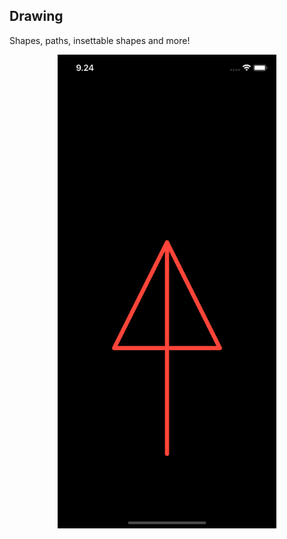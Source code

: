 ## Drawing

Shapes, paths, insettable shapes and more!

<p align="center">
<img src="screenshot.png" width="350">

</p>
